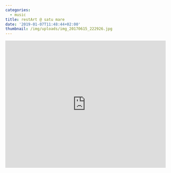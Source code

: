 ```yaml
---
categories:
  - music
title: restArt @ satu mare
date: '2019-01-07T11:48:44+02:00'
thumbnail: /img/uploads/img_20170615_222926.jpg
---
```

<iframe width="100%" height="400" src="https://www.mixcloud.com/widget/iframe/?feed=%2Fquidbop%2Frestart-satu-mare-20170615%2F" frameborder="0" ></iframe>
